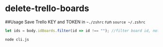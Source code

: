 # delete-trello-boards

##Usage
Save Trello KEY and TOKEN in `~./zshrc` run `source ~/.zshrc`

```javascript
let ids = body.idBoards.filter(id => id !== ""); //filter board id, not need to be deleted
```

```bash
node cli.js
```
